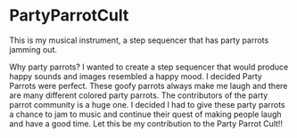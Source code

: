 
# PartyParrotCult
This is my musical instrument, a step sequencer that has  party parrots jamming out.

Why party parrots? I wanted to create a step sequencer that would produce happy sounds and images resembled a happy mood. I decided Party Parrots were perfect. These goofy parrots always make me laugh and there are many different colored party parrots. The contributors of the  party parrot community is a huge one.  I decided I had to give these party parrots a chance to jam to music and continue their quest of making people laugh and have a good time. Let this be my contribution to the Party Parrot Cult!!


